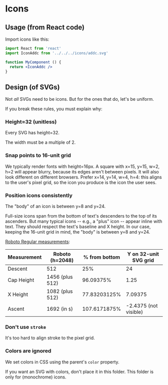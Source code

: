 Icons
=====

Usage (from React code)
-----------------------

Import icons like this:

```jsx
import React from 'react'
import IconAddc from '../../../icons/addc.svg'

function MyComponent () {
  return <IconAddc />
}
```

Design (of SVGs)
----------------

Not _all_ SVGs need to be icons. But for the ones that do, let's be uniform.

If you break these rules, you must explain why:

### Height=32 (unitless)

Every SVG has height=32.

The width must be a multiple of 2.

### Snap points to 16-unit grid

We typically render fonts with height=16px. A square with x=15, y=15, w=2, h=2
will appear blurry, because its edges aren't between pixels. It will also look
different on different browsers. Prefer x=14, y=14, w=4, h=4: this aligns to
the user's pixel grid, so the icon you produce is the icon the user sees.

### Position icons consistently

The "body" of an icon is between y=8 and y=24.

Full-size icons span from the bottom of text's descenders to the top of its
ascenders. But many typical icons -- e.g., a "plus" icon -- appear inline with
text. They should respect the text's baseline and X height. In our case,
keeping the 16-unit grid in mind, the "body" is between y=8 and y=24.

[Roboto Regular measurements](https://github.com/googlefonts/roboto/blob/master/src/v2/Roboto-Regular.ufo/fontinfo.plist):

|Measurement|Roboto (h=2048)|% from bottom|Y on 32-unit SVG grid|
|-----------|---------------|-------------|---------------------|
|Descent    |512            |25%          |24                   |
|Cap Height |1456 (plus 512)|96.09375%    |1.25                 |
|X Height   |1082 (plus 512)|77.83203125% |7.09375              |
|Ascent     |1692 (in `$`)  |107.6171875% |-2.4375 (not visible)|

### Don't use `stroke`

It's too hard to align stroke to the pixel grid.

### Colors are ignored

We set colors in CSS using the parent's `color` property.

If you want an SVG with colors, don't place it in this folder. This folder is
only for (monochrome) icons.
